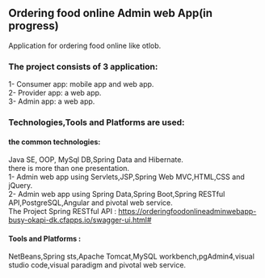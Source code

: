 ## Ordering food online Admin web App(in progress)
Application for ordering food online like otlob.
### The project consists of 3 application:
1- Consumer app: mobile app and web app.<br/>
2- Provider app: a web app.<br/>
3- Admin app: a web app.<br/>
### Technologies,Tools and Platforms are used:
#### the common technologies:
Java SE, OOP, MySql DB,Spring Data and Hibernate.<br/>
there is more than one presentation.<br/>
1- Admin web app using Servlets,JSP,Spring Web MVC,HTML,CSS and jQuery.<br/>
2- Admin web app using Spring Data,Spring Boot,Spring RESTful API,PostgreSQL,Angular and pivotal web service.<br/>
The Project Spring RESTful API : https://orderingfoodonlineadminwebapp-busy-okapi-dk.cfapps.io/swagger-ui.html#
#### Tools and Platforms :
NetBeans,Spring sts,Apache Tomcat,MySQL workbench,pgAdmin4,visual studio code,visual paradigm and pivotal web service.<br/>
